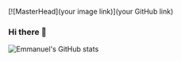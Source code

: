 [![MasterHead](your image link)](your GitHub link)

### Hi there 👋
![Emmanuel's GitHub stats](https://github-readme-stats.vercel.app/api?username=dotnetemmanuel&show_icons=true&theme=ayu-mirage)
<!--
**dotnetemmanuel/dotnetemmanuel** is a ✨ _special_ ✨ repository because its `README.md` (this file) appears on your GitHub profile.

Here are some ideas to get you started:

- 🔭 I’m currently working on ...
- 🌱 I’m currently learning ...
- 👯 I’m looking to collaborate on ...
- 🤔 I’m looking for help with ...
- 💬 Ask me about ...
- 📫 How to reach me: ...
- 😄 Pronouns: ...
- ⚡ Fun fact: ...
-->
